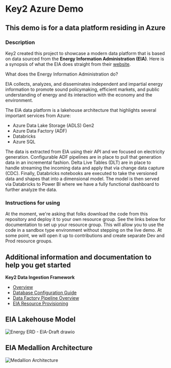 # Key2 Azure Demo

## This demo is for a data platform residing in Azure

### Description
Key2 created this project to showcase a modern data platform that is based on data sourced from the **Energy Information Administration (EIA)**.  Here is a synopsis of what the EIA does straight from their [website](https://www.eia.gov/about/mission_overview.php#:~:text=EIA%20collects%2C%20analyzes%2C%20and%20disseminates,the%20economy%20and%20the%20environment.).

What does the Energy Information Administration do?

EIA collects, analyzes, and disseminates independent and impartial energy information to promote sound policymaking, efficient markets, and public understanding of energy and its interaction with the economy and the environment.

The EIA data platform is a lakehouse architecture that highlights several important services from Azure:
- Azure Data Lake Storage (ADLS) Gen2
- Azure Data Factory (ADF)
- Databricks
- Azure SQL

The data is extracted from EIA using their API and we focused on electricity generation.  Configurable ADF pipelines are in place to pull that generation data in an incremental fashion.  Delta Live Tables (DLT) are in place to handle streaming the incoming data and apply that via change data capture (CDC).  Finally, Databricks notebooks are executed to take the versioned data and shapes that into a dimensional model.  The model is then served via Databricks to Power BI where we have a fully functional dashboard to further analyze the data.

### Instructions for using
At the moment, we're asking that folks download the code from this repository and deploy it to your own resource group.  See the links below for documentation to set up your resource group.  This will allow you to use the code in a sandbox type environment without stepping on the live demo.  At some point, we will open it up to contributions and create separate Dev and Prod resource groups.

## Additional information and documentation to help you get started

**Key2 Data Ingestion Framework**

- [Overview](https://github.com/Key2Consulting/key2-demo-eia/blob/main/documentation/Key2%20Data%20Ingestion%20Framework%20Overview.docx)
- [Database Configuration Guide](https://github.com/Key2Consulting/key2-demo-eia/blob/main/documentation/Key2%20Data%20Ingestion%20Framework%20-%20Configuration%20Database%20Guide.docx)
- [Data Factory Pipeline Overview](https://github.com/Key2Consulting/key2-demo-eia/blob/main/documentation/Key2%20Data%20Ingestion%20Framework%20-%20ADF%20Pipeline%20Overview.docx)
- [EIA Resource Provisioning](https://github.com/Key2Consulting/key2-demo-eia/blob/main/documentation/Key2%20Azure%20Resource%20Provisioning%20-%20Data%20Integration.docx)


## EIA Lakehouse Model
![Energy ERD - EIA-Draft drawio](https://github.com/Key2Consulting/key2-demo-eia/assets/6819627/605b1f8d-5fda-4eb0-9461-71574d5f45dc)

## EIA Medallion Architecture
![Medallion Architecture](https://github.com/Key2Consulting/key2-demo-eia/assets/6819627/edf0e635-0be0-4dc3-a14b-927135b0b83c)


